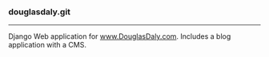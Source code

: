 ### douglasdaly.git
-----

Django Web application for www.DouglasDaly.com.  Includes a blog application with a CMS.
